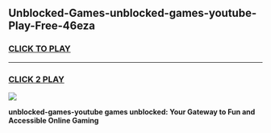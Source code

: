 
## Unblocked-Games-unblocked-games-youtube-Play-Free-46eza
<h3>
<a href="https://premium76.site?title=unblocked-games-youtube&ref=23A">CLICK TO PLAY</a></h3>
<hr>

<h3>
<a href="https://premium76.site?title=unblocked-games-youtube&ref=23A">CLICK 2 PLAY</a>
  
</h3>

<a href="https://premium76.site?title=unblocked-games-youtube&ref=23A"><img src="https://clearcache.store/games.png"></a>


**unblocked-games-youtube games unblocked: Your Gateway to Fun and Accessible Online Gaming**
